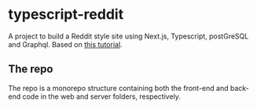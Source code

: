# typescript-reddit

A project to build a Reddit style site using Next.js, Typescript, postGreSQL and Graphql. Based on [this tutorial](https://youtu.be/I6ypD7qv3Z8).

## The repo

The repo is a monorepo structure containing both the front-end and back-end code in the web and server folders, respectively.
